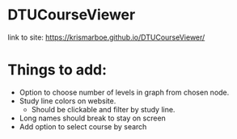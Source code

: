 # DTUCourseViewer


link to site: https://krismarboe.github.io/DTUCourseViewer/





# Things to add:
- Option to choose number of levels in graph from chosen node.
- Study line colors on website.
  - Should be clickable and filter by study line.
- Long names should break to stay on screen
- Add option to select course by search